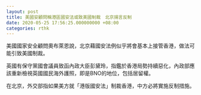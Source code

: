 ```yaml
---
layout: post
title: 美國安顧問稱港區國安法或致美國制裁　北京揚言反制　
date: 2020-05-25 17:56:25.000000000 +08:00
categories: rthk
---
```


美國國家安全顧問奧布萊恩說，北京藉國安法例似乎將會基本上接管香港，做法可能引致美國制裁。

英國有保守黨國會議員致函內政大臣彭黛玲，指鑑於香港局勢持續惡化，內政部應該重新檢視英國國民海外護照，即是BNO的地位，包括居留權。

在北京，外交部指如果美方就「港版國安法」制裁香港，中方必將實施反制措施。
